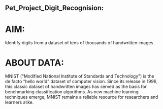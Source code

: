 ## Pet_Project_Digit_Recognision:

# AIM: 
Identify digits from a dataset of tens of thousands of handwritten images

# ABOUT DATA:
MNIST ("Modified National Institute of Standards and Technology") is the de facto “hello world” dataset of computer vision. 
Since its release in 1999, this classic dataset of handwritten images has served as the basis for benchmarking classification algorithms. 
As new machine learning techniques emerge, MNIST remains a reliable resource for researchers and learners alike.
